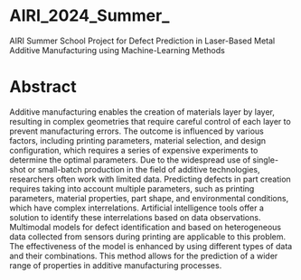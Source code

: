 # AIRI_2024_Summer_
AIRI Summer School Project for Defect Prediction in Laser-Based Metal Additive Manufacturing using Machine-Learning Methods

# Abstract
Additive manufacturing enables the creation of materials layer by layer, resulting in complex geometries that require careful control of each layer to prevent manufacturing errors. The outcome is influenced by various factors, including printing parameters, material selection, and design configuration, which requires a series of expensive experiments to determine the optimal parameters. Due to the widespread use of single-shot or small-batch production in the field of additive technologies, researchers often work with limited data. Predicting defects in part creation requires taking into account multiple parameters, such as printing parameters, material properties, part shape, and environmental conditions, which have complex interrelations. Artificial intelligence tools offer a solution to identify these interrelations based on data observations. Multimodal models for defect identification and based on heterogeneous data collected from sensors during printing are applicable to this problem. The effectiveness of the model is enhanced by using different types of data and their combinations. This method allows for the prediction of a wider range of properties in additive manufacturing processes.
